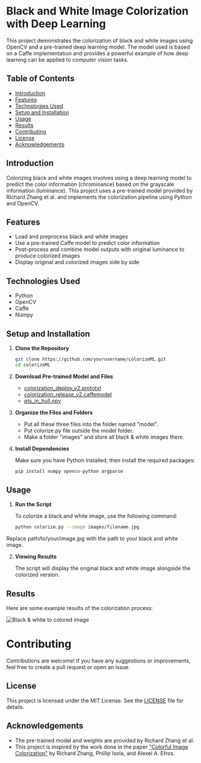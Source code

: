# Black and White Image Colorization with Deep Learning

This project demonstrates the colorization of black and white images using OpenCV and a pre-trained deep learning model. The model used is based on a Caffe implementation and provides a powerful example of how deep learning can be applied to computer vision tasks.

## Table of Contents

- [Introduction](#introduction)
- [Features](#features)
- [Technologies Used](#technologies-used)
- [Setup and Installation](#setup-and-installation)
- [Usage](#usage)
- [Results](#results)
- [Contributing](#contributing)
- [License](#license)
- [Acknowledgements](#acknowledgements)

## Introduction

Colorizing black and white images involves using a deep learning model to predict the color information (chrominance) based on the grayscale information (luminance). This project uses a pre-trained model provided by Richard Zhang et al. and implements the colorization pipeline using Python and OpenCV.

## Features

- Load and preprocess black and white images
- Use a pre-trained Caffe model to predict color information
- Post-process and combine model outputs with original luminance to produce colorized images
- Display original and colorized images side by side

## Technologies Used

- Python
- OpenCV
- Caffe
- Numpy

## Setup and Installation

1. **Clone the Repository**

   ```bash
   git clone https://github.com/yourusername/colorizeML.git
   cd colorizeML

2. **Download Pre-trained Model and Files**

   - [colorization_deploy_v2.prototxt](https://github.com/richzhang/colorization/tree/caffe/colorization/models)
   - [colorization_release_v2.caffemodel](https://github.com/richzhang/colorization/blob/caffe/colorization/resources/pts_in_hull.npy)
   - [pts_in_hull.npy](https://www.dropbox.com/s/dx0qvhhp5hbcx7z/colorization_release_v2.caffemodel?dl=1)

3. **Organize the Files and Folders**
   
     - Put all these three files into the folder named "model".
     - Put colorize.py file outside the model folder.
     - Make a folder "images" and store all black & white images there.
  
3. **Install Dependencies**

   Make sure you have Python installed, then install the required packages:

   ```bash
   pip install numpy opencv-python argparse

## Usage

1. **Run the Script**

   To colorize a black and white image, use the following command:

   ```bash
   python colorize.py --image images/filename.jpg

 Replace path/to/your/image.jpg with the path to your black and white image.

2. **Viewing Results**

   The script will display the original black and white image alongside the colorized version.

## Results

 Here are some example results of the colorization process:

 ![Black & white to colored image](URL)


 # Contributing

Contributions are welcome! If you have any suggestions or improvements, feel free to create a pull request or open an issue.

## License

This project is licensed under the MIT License. See the [LICENSE](LICENSE) file for details.

## Acknowledgements

- The pre-trained model and weights are provided by Richard Zhang et al.
- This project is inspired by the work done in the paper ["Colorful Image Colorization"](https://arxiv.org/abs/1603.08511) by Richard Zhang, Phillip Isola, and Alexei A. Efros.


